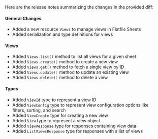 Here are the release notes summarizing the changes in the provided diff:

#### General Changes

- Added a new resource `Views` to manage views in Flatfile Sheets
- Added serialization and type definitions for views

#### Views

- Added `Views.list()` method to list all views for a given sheet
- Added `Views.create()` method to create a new view
- Added `Views.get()` method to fetch a single view by ID
- Added `Views.update()` method to update an existing view
- Added `Views.delete()` method to delete a view

#### Types

- Added `ViewId` type to represent a view ID
- Added `ViewConfig` type to represent view configuration options like filters, sorting, and search
- Added `ViewCreate` type for creating a new view
- Added `View` type to represent a view object
- Added `ViewResponse` type for responses containing view data
- Added `ListViewsResponse` type for responses with a list of views